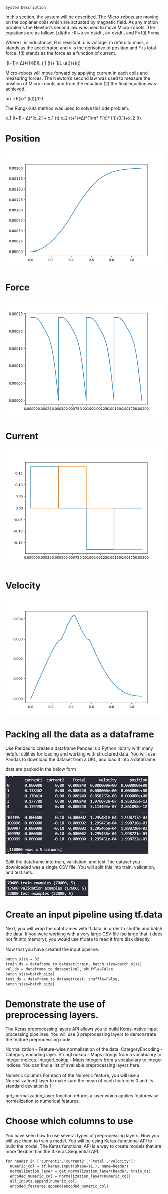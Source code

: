 	System Description
In this section, the system will be described. The Micro-robots are moving on the coplanar coils which are actuated by magnetic field. As any motion problems the Newton’s second law was used to move Micro-robots. The equations are as follow: 
Ldi/dt= -Ri+u
v=  ds/dt         ,     a=  dv/dt    ,   and        F=f(i)
F=ma 

Where L is inductance, R is resistant, u is voltage. m refers to mass, a stands as the accelerator, and v is the derivative of position and F is total force. f(i) stands as the force as a function of current. 

i(t+1)= ∆t*((-R)/L i_1 (t)+ 1/L  u(t))+i(t)

Micro-robots will move forward by applying current in each coils and measuring forces. The Newton’s second law was used to measure the position of Micro-robots and from the equation (2) the final equation was achieved. 

mx ̈=F(x)*  (i(t))/0.1 

The Rung-Kuta method was used to solve this ode problem. 

x_1 (t+1)= ∆t*(x_2 )+ x_1 (t)
x_2 (t+1)=∆t*(1/m* F(x)* i(t)/0.1)+x_2 (t)

# Position
![](./../position.png)

# Force
![](./../Force.png)

# Current
![](./../current.png)

# Velocity
![](./../velocity.png)


# Packing all the data as a dataframe
Use Pandas to create a dataframe
Pandas is a Python library with many helpful utilities for loading and working with structured data. You will use Pandas to download the dataset from a URL, and load it into a dataframe.

data are packed in the below form

![](Images/dataframe.png)

Split the dataframe into train, validation, and test
The dataset you downloaded was a single CSV file. You will split this into train, validation, and test sets.

![](Images/splitdataframe.png)
# Create an input pipeline using tf.data
Next, you will wrap the dataframes with tf.data, in order to shuffle and batch the data. If you were working with a very large CSV file (so large that it does not fit into memory), you would use tf.data to read it from disk directly.

Now that you have created the input pipeline.
```
batch_size = 32
train_ds = dataframe_to_dataset(train, batch_size=batch_size)
val_ds = dataframe_to_dataset(val, shuffle=False, batch_size=batch_size)
test_ds = dataframe_to_dataset(test, shuffle=False, batch_size=batch_size)
```
# Demonstrate the use of preprocessing layers.
The Keras preprocessing layers API allows you to build Keras-native input processing pipelines. You will use 3 preprocessing layers to demonstrate the feature preprocessing code.

Normalization - Feature-wise normalization of the data.
CategoryEncoding - Category encoding layer.
StringLookup - Maps strings from a vocabulary to integer indices.
IntegerLookup - Maps integers from a vocabulary to integer indices.
You can find a list of available preprocessing layers here.

Numeric columns
For each of the Numeric feature, you will use a Normalization() layer to make sure the mean of each feature is 0 and its standard deviation is 1.

get_normalization_layer function returns a layer which applies featurewise normalization to numerical features.

# Choose which columns to use
You have seen how to use several types of preprocessing layers. Now you will use them to train a model. You will be using Keras-functional API to build the model. The Keras functional API is a way to create models that are more flexible than the tf.keras.Sequential API.
```
for header in ['current1','current2','Ftotal','velocity']:
  numeric_col = tf.keras.Input(shape=(1,), name=header)
  normalization_layer = get_normalization_layer(header, train_ds)
  encoded_numeric_col = normalization_layer(numeric_col)
  all_inputs.append(numeric_col)
  encoded_features.append(encoded_numeric_col)
```